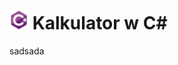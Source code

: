 <h1><img src="https://raw.githubusercontent.com/devicons/devicon/master/icons/csharp/csharp-original.svg" alt="csharp" width="30" height="30"/> Kalkulator w C#</h1>
<p> sadsada </p>

